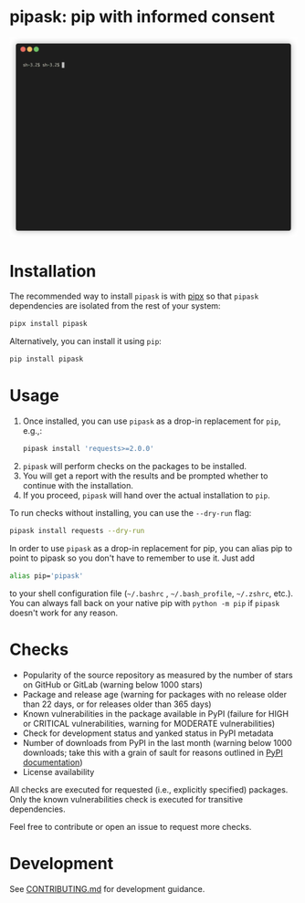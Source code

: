 # pipask: pip with informed consent

![pipask-demo](https://github.com/feynmanix/pipask/blob/main/.github/pipask-demo.gif?raw=true)

# Installation
The recommended way to install `pipask` is with [pipx](https://pipx.pypa.io/stable/#install-pipx) so that `pipask` dependencies are isolated from the rest of your system:
```bash
pipx install pipask
```

Alternatively, you can install it using `pip`:
```bash
pip install pipask
```
    
# Usage
1. Once installed, you can use `pipask` as a drop-in replacement for `pip`, e.g.,:
    ```bash
    pipask install 'requests>=2.0.0'
    ```
2. `pipask` will perform checks on the packages to be installed.
3. You will get a report with the results and be prompted whether to continue with the installation.
4. If you proceed, `pipask` will hand over the actual installation to `pip`.

To run checks without installing, you can use the `--dry-run` flag:
```bash
pipask install requests --dry-run
```

In order to use `pipask` as a drop-in replacement for pip, you can alias pip to point to pipask so you don't have to remember to use it. Just add 
```bash
alias pip='pipask'
```
to your shell configuration file (`~/.bashrc` , `~/.bash_profile`, `~/.zshrc`, etc.). You can always fall back on your native pip with `python -m pip` if `pipask` doesn't work for any reason.

# Checks
* Popularity of the source repository as measured by the number of stars on GitHub or GitLab (warning below 1000 stars)
* Package and release age (warning for packages with no release older than 22 days, or for releases older than 365 days)
* Known vulnerabilities in the package available in PyPI (failure for HIGH or CRITICAL vulnerabilities, warning for MODERATE vulnerabilities)
* Check for development status and yanked status in PyPI metadata
* Number of downloads from PyPI in the last month (warning below 1000 downloads; take this with a grain of sault for reasons outlined in [PyPI documentation](https://packaging.python.org/en/latest/guides/analyzing-pypi-package-downloads/))
* License availability

All checks are executed for requested (i.e., explicitly specified) packages. Only the known vulnerabilities check is executed for transitive dependencies.

Feel free to contribute or open an issue to request more checks.

# Development
See [CONTRIBUTING.md](https://github.com/feynmanix/pipask/blob/main/CONTRIBUTING.md) for development guidance.
